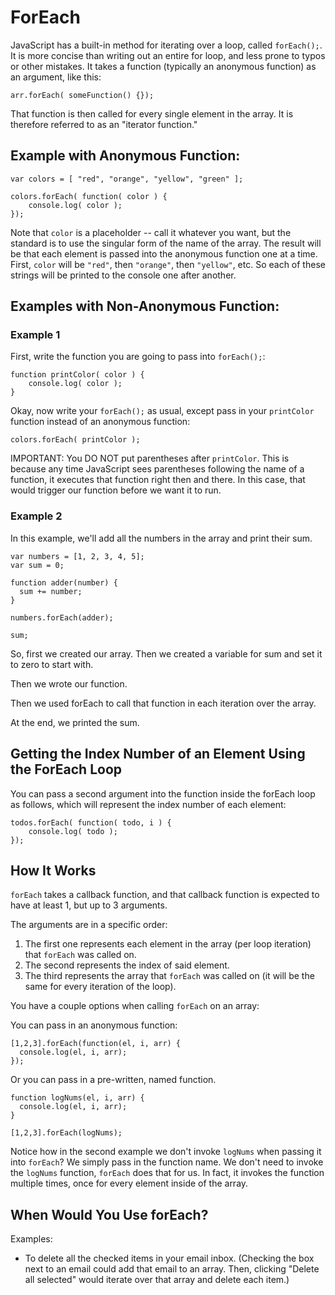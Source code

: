 # ForEach

JavaScript has a built-in method for iterating over a loop, called `forEach();`. It is more concise than writing out an entire for loop, and less prone to typos or other mistakes. It takes a function (typically an anonymous function) as an argument, like this:

`arr.forEach( someFunction() {});`

That function is then called for every single element in the array. It is therefore referred to as an "iterator function."

## Example with Anonymous Function:

```
var colors = [ "red", "orange", "yellow", "green" ];

colors.forEach( function( color ) {
	console.log( color );
});
```

Note that `color` is a placeholder -- call it whatever you want, but the standard is to use the singular form of the name of the array. The result will be that each element is passed into the anonymous function one at a time. First, `color` will be `"red"`, then `"orange"`, then `"yellow"`, etc. So each of these strings will be printed to the console one after another.

## Examples with Non-Anonymous Function:

### Example 1

First, write the function you are going to pass into `forEach();`:

```
function printColor( color ) {
	console.log( color );
}
```

Okay, now write your `forEach();` as usual, except pass in your `printColor` function instead of an anonymous function:

`colors.forEach( printColor );`

IMPORTANT: You DO NOT put parentheses after `printColor`. This is because any time JavaScript sees parentheses following the name of a function, it executes that function right then and there. In this case, that would trigger our function before we want it to run.

### Example 2

In this example, we'll add all the numbers in the array and print their sum.

```
var numbers = [1, 2, 3, 4, 5];
var sum = 0;

function adder(number) {
  sum += number;
}

numbers.forEach(adder);

sum;
```

So, first we created our array. Then we created a variable for sum and set it to zero to start with.

Then we wrote our function.

Then we used forEach to call that function in each iteration over the array.

At the end, we printed the sum.


## Getting the Index Number of an Element Using the ForEach Loop

You can pass a second argument into the function inside the forEach loop as follows, which will represent the index number of each element:

```
todos.forEach( function( todo, i ) {
	console.log( todo );
});
```

## How It Works

`forEach` takes a callback function, and that callback function is expected to have at least 1, but up to 3 arguments.

The arguments are in a specific order:

1. The first one represents each element in the array (per loop iteration) that `forEach` was called on.
2. The second represents the index of said element.
3. The third represents the array that `forEach` was called on (it will be the same for every iteration of the loop).

You have a couple options when calling `forEach` on an array:

You can pass in an anonymous function:

```
[1,2,3].forEach(function(el, i, arr) {
  console.log(el, i, arr);
});
```

Or you can pass in a pre-written, named function.

```
function logNums(el, i, arr) {
  console.log(el, i, arr);
}
 
[1,2,3].forEach(logNums);
```

Notice how in the second example we don't invoke `logNums` when passing it into `forEach`? We simply pass in the function name. We don't need to invoke the `logNums` function, `forEach` does that for us. In fact, it invokes the function multiple times, once for every element inside of the array.


## When Would You Use forEach?

Examples:

- To delete all the checked items in your email inbox. (Checking the box next to an email could add that email to an array. Then, clicking "Delete all selected" would iterate over that array and delete each item.)